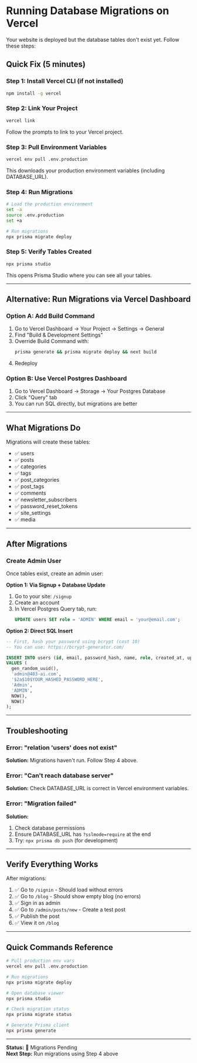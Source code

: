 # Running Database Migrations on Vercel

Your website is deployed but the database tables don't exist yet. Follow these steps:

## Quick Fix (5 minutes)

### Step 1: Install Vercel CLI (if not installed)

```bash
npm install -g vercel
```

### Step 2: Link Your Project

```bash
vercel link
```

Follow the prompts to link to your Vercel project.

### Step 3: Pull Environment Variables

```bash
vercel env pull .env.production
```

This downloads your production environment variables (including DATABASE_URL).

### Step 4: Run Migrations

```bash
# Load the production environment
set -a
source .env.production
set +a

# Run migrations
npx prisma migrate deploy
```

### Step 5: Verify Tables Created

```bash
npx prisma studio
```

This opens Prisma Studio where you can see all your tables.

---

## Alternative: Run Migrations via Vercel Dashboard

### Option A: Add Build Command

1. Go to Vercel Dashboard → Your Project → Settings → General
2. Find "Build & Development Settings"
3. Override Build Command with:
   ```bash
   prisma generate && prisma migrate deploy && next build
   ```
4. Redeploy

### Option B: Use Vercel Postgres Dashboard

1. Go to Vercel Dashboard → Storage → Your Postgres Database
2. Click "Query" tab
3. You can run SQL directly, but migrations are better

---

## What Migrations Do

Migrations will create these tables:
- ✅ users
- ✅ posts
- ✅ categories
- ✅ tags
- ✅ post_categories
- ✅ post_tags
- ✅ comments
- ✅ newsletter_subscribers
- ✅ password_reset_tokens
- ✅ site_settings
- ✅ media

---

## After Migrations

### Create Admin User

Once tables exist, create an admin user:

**Option 1: Via Signup + Database Update**
1. Go to your site: `/signup`
2. Create an account
3. In Vercel Postgres Query tab, run:
   ```sql
   UPDATE users SET role = 'ADMIN' WHERE email = 'your@email.com';
   ```

**Option 2: Direct SQL Insert**
```sql
-- First, hash your password using bcrypt (cost 10)
-- You can use: https://bcrypt-generator.com/

INSERT INTO users (id, email, password_hash, name, role, created_at, updated_at)
VALUES (
  gen_random_uuid(),
  'admin@403-ai.com',
  '$2a$10$YOUR_HASHED_PASSWORD_HERE',
  'Admin',
  'ADMIN',
  NOW(),
  NOW()
);
```

---

## Troubleshooting

### Error: "relation 'users' does not exist"
**Solution:** Migrations haven't run. Follow Step 4 above.

### Error: "Can't reach database server"
**Solution:** Check DATABASE_URL is correct in Vercel environment variables.

### Error: "Migration failed"
**Solution:** 
1. Check database permissions
2. Ensure DATABASE_URL has `?sslmode=require` at the end
3. Try: `npx prisma db push` (for development)

---

## Verify Everything Works

After migrations:

1. ✅ Go to `/signin` - Should load without errors
2. ✅ Go to `/blog` - Should show empty blog (no errors)
3. ✅ Sign in as admin
4. ✅ Go to `/admin/posts/new` - Create a test post
5. ✅ Publish the post
6. ✅ View it on `/blog`

---

## Quick Commands Reference

```bash
# Pull production env vars
vercel env pull .env.production

# Run migrations
npx prisma migrate deploy

# Open database viewer
npx prisma studio

# Check migration status
npx prisma migrate status

# Generate Prisma client
npx prisma generate
```

---

**Status:** 🔄 Migrations Pending  
**Next Step:** Run migrations using Step 4 above
